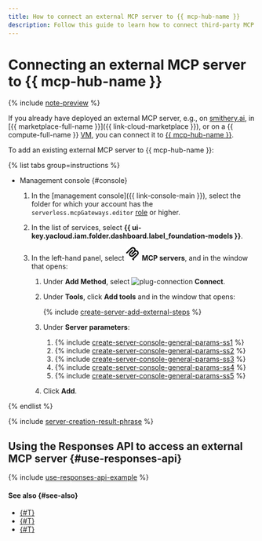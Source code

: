```yaml
---
title: How to connect an external MCP server to {{ mcp-hub-name }}
description: Follow this guide to learn how to connect third-party MCP servers to {{ mcp-hub-name }} through the {{ foundation-models-full-name }} interface.
---
```


# Connecting an external MCP server to {{ mcp-hub-name }}

{% include [note-preview](../../../_includes/note-preview.md) %}

If you already have deployed an external MCP server, e.g., on [smithery.ai](https://smithery.ai/), in [{{ marketplace-full-name }}]({{ link-cloud-marketplace }}), or on a {{ compute-full-name }} [VM](../../../compute/concepts/vm.md), you can connect it to [{{ mcp-hub-name }}](../../concepts/mcp-hub/index.md).

To add an existing external MCP server to {{ mcp-hub-name }}:

{% list tabs group=instructions %}

- Management console {#console}

  1. In the [management console]({{ link-console-main }}), select the folder for which your account has the `serverless.mcpGateways.editor` [role](../../security/index.md#serverless-mcpGateways-editor) or higher.
  1. In the list of services, select **{{ ui-key.yacloud.iam.folder.dashboard.label_foundation-models }}**.
  1. In the left-hand panel, select ![logo-mcp](../../../_assets/console-icons/logo-mcp.svg) **MCP servers**, and in the window that opens:

      1. Under **Add Method**, select ![plug-connection](../../../_assets/console-icons/plug-connection.svg) **Connect**.
      1. Under **Tools**, click **Add tools** and in the window that opens:

          {% include [create-server-add-external-steps](../../../_includes/ai-studio/mcp-hub/create-server-add-external-steps.md) %}

      1. Under **Server parameters**:

          1. {% include [create-server-console-general-params-ss1](../../../_includes/ai-studio/mcp-hub/create-server-console-general-params-ss1.md) %}
          1. {% include [create-server-console-general-params-ss2](../../../_includes/ai-studio/mcp-hub/create-server-console-general-params-ss2.md) %}
          1. {% include [create-server-console-general-params-ss3](../../../_includes/ai-studio/mcp-hub/create-server-console-general-params-ss3.md) %}
          1. {% include [create-server-console-general-params-ss4](../../../_includes/ai-studio/mcp-hub/create-server-console-general-params-ss4.md) %}
          1. {% include [create-server-console-general-params-ss5](../../../_includes/ai-studio/mcp-hub/create-server-console-general-params-ss5.md) %}
      1. Click **Add**.

{% endlist %}

{% include [server-creation-result-phrase](../../../_includes/ai-studio/mcp-hub/server-creation-result-phrase.md) %}

## Using the Responses API to access an external MCP server {#use-responses-api}

{% include [use-responses-api-example](../../../_includes/ai-studio/mcp-hub/use-responses-api-example.md) %}

#### See also {#see-also}

* [{#T}](../../concepts/mcp-hub/index.md)
* [{#T}](./create-from-template.md)
* [{#T}](./create-brand-new.md)